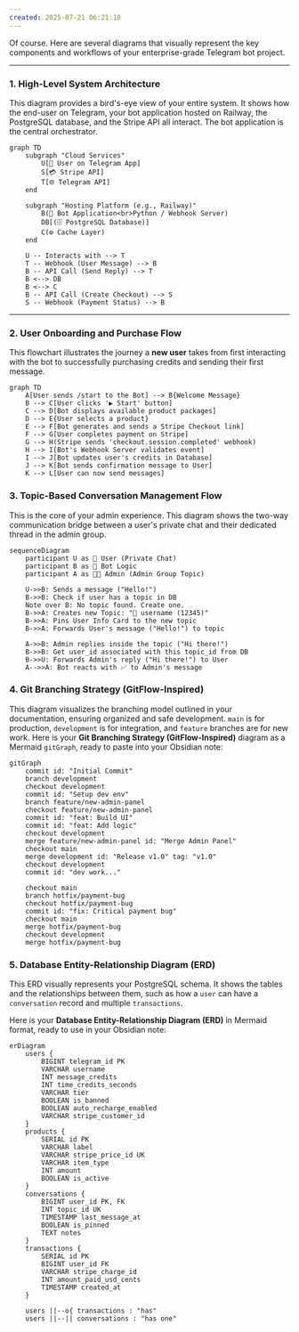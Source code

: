 ```yaml
---
created: 2025-07-21 06:21:18
---
```

Of course. Here are several diagrams that visually represent the key components and workflows of your enterprise-grade Telegram bot project.

---

### **1. High-Level System Architecture**

This diagram provides a bird's-eye view of your entire system. It shows how the end-user on Telegram, your bot application hosted on Railway, the PostgreSQL database, and the Stripe API all interact. The bot application is the central orchestrator.


```mermaid
graph TD
    subgraph "Cloud Services"
        U[👤 User on Telegram App]
        S[💳 Stripe API]
        T[🌐 Telegram API]
    end

    subgraph "Hosting Platform (e.g., Railway)"
        B(🤖 Bot Application<br>Python / Webhook Server)
        DB[(🗄️ PostgreSQL Database)]
        C(⚙️ Cache Layer)
    end

    U -- Interacts with --> T
    T -- Webhook (User Message) --> B
    B -- API Call (Send Reply) --> T
    B <--> DB
    B <--> C
    B -- API Call (Create Checkout) --> S
    S -- Webhook (Payment Status) --> B
```


---

### **2. User Onboarding and Purchase Flow**

This flowchart illustrates the journey a **new user** takes from first interacting with the bot to successfully purchasing credits and sending their first message.


```mermaid
graph TD
    A[User sends /start to the Bot] --> B{Welcome Message}
    B --> C[User clicks '▶️ Start' button]
    C --> D[Bot displays available product packages]
    D --> E{User selects a product}
    E --> F[Bot generates and sends a Stripe Checkout link]
    F --> G[User completes payment on Stripe]
    G --> H(Stripe sends 'checkout.session.completed' webhook)
    H --> I[Bot's Webhook Server validates event]
    I --> J[Bot updates user's credits in Database]
    J --> K[Bot sends confirmation message to User]
    K --> L[User can now send messages]
```



### **3. Topic-Based Conversation Management Flow**

This is the core of your admin experience. This diagram shows the two-way communication bridge between a user's private chat and their dedicated thread in the admin group.

```mermaid
sequenceDiagram
    participant U as 👤 User (Private Chat)
    participant B as 🤖 Bot Logic
    participant A as 🧑‍💼 Admin (Admin Group Topic)

    U->>B: Sends a message ("Hello!")
    B->>B: Check if user has a topic in DB
    Note over B: No topic found. Create one.
    B->>A: Creates new Topic: "👤 username (12345)"
    B->>A: Pins User Info Card to the new topic
    B->>A: Forwards User's message ("Hello!") to topic

    A->>B: Admin replies inside the topic ("Hi there!")
    B->>B: Get user_id associated with this topic_id from DB
    B->>U: Forwards Admin's reply ("Hi there!") to User
    A-->>A: Bot reacts with ✅ to Admin's message
```



### **4. Git Branching Strategy (GitFlow-Inspired)**

This diagram visualizes the branching model outlined in your documentation, ensuring organized and safe development. `main` is for production, `development` is for integration, and `feature` branches are for new work.
Here is your **Git Branching Strategy (GitFlow-Inspired)** diagram as a Mermaid `gitGraph`, ready to paste into your Obsidian note:

```mermaid
gitGraph
    commit id: "Initial Commit"
    branch development
    checkout development
    commit id: "Setup dev env"
    branch feature/new-admin-panel
    checkout feature/new-admin-panel
    commit id: "feat: Build UI"
    commit id: "feat: Add logic"
    checkout development
    merge feature/new-admin-panel id: "Merge Admin Panel"
    checkout main
    merge development id: "Release v1.0" tag: "v1.0"
    checkout development
    commit id: "dev work..."

    checkout main
    branch hotfix/payment-bug
    checkout hotfix/payment-bug
    commit id: "fix: Critical payment bug"
    checkout main
    merge hotfix/payment-bug
    checkout development
    merge hotfix/payment-bug
```



### **5. Database Entity-Relationship Diagram (ERD)**

This ERD visually represents your PostgreSQL schema. It shows the tables and the relationships between them, such as how a `user` can have a `conversation` record and multiple `transactions`.

Here is your **Database Entity-Relationship Diagram (ERD)** in Mermaid format, ready to use in your Obsidian note:

```mermaid
erDiagram
    users {
        BIGINT telegram_id PK
        VARCHAR username
        INT message_credits
        INT time_credits_seconds
        VARCHAR tier
        BOOLEAN is_banned
        BOOLEAN auto_recharge_enabled
        VARCHAR stripe_customer_id
    }
    products {
        SERIAL id PK
        VARCHAR label
        VARCHAR stripe_price_id UK
        VARCHAR item_type
        INT amount
        BOOLEAN is_active
    }
    conversations {
        BIGINT user_id PK, FK
        INT topic_id UK
        TIMESTAMP last_message_at
        BOOLEAN is_pinned
        TEXT notes
    }
    transactions {
        SERIAL id PK
        BIGINT user_id FK
        VARCHAR stripe_charge_id
        INT amount_paid_usd_cents
        TIMESTAMP created_at
    }

    users ||--o{ transactions : "has"
    users ||--|| conversations : "has one"
```

